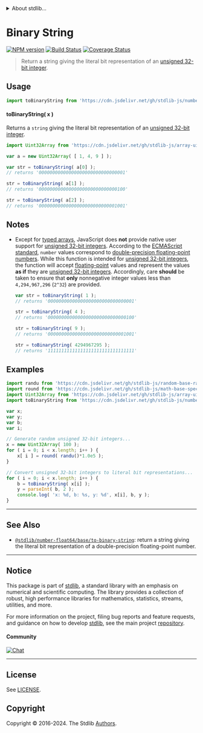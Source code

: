 <!--

@license Apache-2.0

Copyright (c) 2018 The Stdlib Authors.

Licensed under the Apache License, Version 2.0 (the "License");
you may not use this file except in compliance with the License.
You may obtain a copy of the License at

   http://www.apache.org/licenses/LICENSE-2.0

Unless required by applicable law or agreed to in writing, software
distributed under the License is distributed on an "AS IS" BASIS,
WITHOUT WARRANTIES OR CONDITIONS OF ANY KIND, either express or implied.
See the License for the specific language governing permissions and
limitations under the License.

-->


<details>
  <summary>
    About stdlib...
  </summary>
  <p>We believe in a future in which the web is a preferred environment for numerical computation. To help realize this future, we've built stdlib. stdlib is a standard library, with an emphasis on numerical and scientific computation, written in JavaScript (and C) for execution in browsers and in Node.js.</p>
  <p>The library is fully decomposable, being architected in such a way that you can swap out and mix and match APIs and functionality to cater to your exact preferences and use cases.</p>
  <p>When you use stdlib, you can be absolutely certain that you are using the most thorough, rigorous, well-written, studied, documented, tested, measured, and high-quality code out there.</p>
  <p>To join us in bringing numerical computing to the web, get started by checking us out on <a href="https://github.com/stdlib-js/stdlib">GitHub</a>, and please consider <a href="https://opencollective.com/stdlib">financially supporting stdlib</a>. We greatly appreciate your continued support!</p>
</details>

# Binary String

[![NPM version][npm-image]][npm-url] [![Build Status][test-image]][test-url] [![Coverage Status][coverage-image]][coverage-url] <!-- [![dependencies][dependencies-image]][dependencies-url] -->

> Return a string giving the literal bit representation of an [unsigned 32-bit integer][integer].



<section class="usage">

## Usage

```javascript
import toBinaryString from 'https://cdn.jsdelivr.net/gh/stdlib-js/number-uint32-base-to-binary-string@deno/mod.js';
```

#### toBinaryString( x )

Returns a `string` giving the literal bit representation of an [unsigned 32-bit integer][integer].

```javascript
import Uint32Array from 'https://cdn.jsdelivr.net/gh/stdlib-js/array-uint32@deno/mod.js';

var a = new Uint32Array( [ 1, 4, 9 ] );

var str = toBinaryString( a[0] );
// returns '00000000000000000000000000000001'

str = toBinaryString( a[1] );
// returns '00000000000000000000000000000100'

str = toBinaryString( a[2] );
// returns '00000000000000000000000000001001'
```

</section>

<!-- /.usage -->

<section class="notes">

## Notes

-   Except for [typed arrays][typed-arrays], JavaScript does **not** provide native user support for [unsigned 32-bit integers][integer]. According to the [ECMAScript standard][ecma-262], `number` values correspond to [double-precision floating-point numbers][ieee754]. While this function is intended for [unsigned 32-bit integers][integer], the function will accept [floating-point][ieee754] values and represent the values **as if** they are [unsigned 32-bit integers][integer]. Accordingly, care **should** be taken to ensure that **only** nonnegative integer values less than `4,294,967,296` (`2^32`) are provided.

    ```javascript
    var str = toBinaryString( 1 );
    // returns '00000000000000000000000000000001'

    str = toBinaryString( 4 );
    // returns '00000000000000000000000000000100'

    str = toBinaryString( 9 );
    // returns '00000000000000000000000000001001'

    str = toBinaryString( 4294967295 );
    // returns '11111111111111111111111111111111'
    ```

</section>

<!-- /.notes -->

<section class="examples">

## Examples

<!-- eslint no-undef: "error" -->

```javascript
import randu from 'https://cdn.jsdelivr.net/gh/stdlib-js/random-base-randu@deno/mod.js';
import round from 'https://cdn.jsdelivr.net/gh/stdlib-js/math-base-special-round@deno/mod.js';
import Uint32Array from 'https://cdn.jsdelivr.net/gh/stdlib-js/array-uint32@deno/mod.js';
import toBinaryString from 'https://cdn.jsdelivr.net/gh/stdlib-js/number-uint32-base-to-binary-string@deno/mod.js';

var x;
var y;
var b;
var i;

// Generate random unsigned 32-bit integers...
x = new Uint32Array( 100 );
for ( i = 0; i < x.length; i++ ) {
    x[ i ] = round( randu()*1.0e5 );
}

// Convert unsigned 32-bit integers to literal bit representations...
for ( i = 0; i < x.length; i++ ) {
    b = toBinaryString( x[i] );
    y = parseInt( b, 2 );
    console.log( 'x: %d, b: %s, y: %d', x[i], b, y );
}
```

</section>

<!-- /.examples -->

<!-- Section for related `stdlib` packages. Do not manually edit this section, as it is automatically populated. -->

<section class="related">

* * *

## See Also

-   <span class="package-name">[`@stdlib/number-float64/base/to-binary-string`][@stdlib/number/float64/base/to-binary-string]</span><span class="delimiter">: </span><span class="description">return a string giving the literal bit representation of a double-precision floating-point number.</span>

</section>

<!-- /.related -->

<!-- Section for all links. Make sure to keep an empty line after the `section` element and another before the `/section` close. -->


<section class="main-repo" >

* * *

## Notice

This package is part of [stdlib][stdlib], a standard library with an emphasis on numerical and scientific computing. The library provides a collection of robust, high performance libraries for mathematics, statistics, streams, utilities, and more.

For more information on the project, filing bug reports and feature requests, and guidance on how to develop [stdlib][stdlib], see the main project [repository][stdlib].

#### Community

[![Chat][chat-image]][chat-url]

---

## License

See [LICENSE][stdlib-license].


## Copyright

Copyright &copy; 2016-2024. The Stdlib [Authors][stdlib-authors].

</section>

<!-- /.stdlib -->

<!-- Section for all links. Make sure to keep an empty line after the `section` element and another before the `/section` close. -->

<section class="links">

[npm-image]: http://img.shields.io/npm/v/@stdlib/number-uint32-base-to-binary-string.svg
[npm-url]: https://npmjs.org/package/@stdlib/number-uint32-base-to-binary-string

[test-image]: https://github.com/stdlib-js/number-uint32-base-to-binary-string/actions/workflows/test.yml/badge.svg?branch=v0.2.2
[test-url]: https://github.com/stdlib-js/number-uint32-base-to-binary-string/actions/workflows/test.yml?query=branch:v0.2.2

[coverage-image]: https://img.shields.io/codecov/c/github/stdlib-js/number-uint32-base-to-binary-string/main.svg
[coverage-url]: https://codecov.io/github/stdlib-js/number-uint32-base-to-binary-string?branch=main

<!--

[dependencies-image]: https://img.shields.io/david/stdlib-js/number-uint32-base-to-binary-string.svg
[dependencies-url]: https://david-dm.org/stdlib-js/number-uint32-base-to-binary-string/main

-->

[chat-image]: https://img.shields.io/gitter/room/stdlib-js/stdlib.svg
[chat-url]: https://app.gitter.im/#/room/#stdlib-js_stdlib:gitter.im

[stdlib]: https://github.com/stdlib-js/stdlib

[stdlib-authors]: https://github.com/stdlib-js/stdlib/graphs/contributors

[umd]: https://github.com/umdjs/umd
[es-module]: https://developer.mozilla.org/en-US/docs/Web/JavaScript/Guide/Modules

[deno-url]: https://github.com/stdlib-js/number-uint32-base-to-binary-string/tree/deno
[deno-readme]: https://github.com/stdlib-js/number-uint32-base-to-binary-string/blob/deno/README.md
[umd-url]: https://github.com/stdlib-js/number-uint32-base-to-binary-string/tree/umd
[umd-readme]: https://github.com/stdlib-js/number-uint32-base-to-binary-string/blob/umd/README.md
[esm-url]: https://github.com/stdlib-js/number-uint32-base-to-binary-string/tree/esm
[esm-readme]: https://github.com/stdlib-js/number-uint32-base-to-binary-string/blob/esm/README.md
[branches-url]: https://github.com/stdlib-js/number-uint32-base-to-binary-string/blob/main/branches.md

[stdlib-license]: https://raw.githubusercontent.com/stdlib-js/number-uint32-base-to-binary-string/main/LICENSE

[integer]: https://en.wikipedia.org/wiki/Integer_%28computer_science%29

[typed-arrays]: https://developer.mozilla.org/en-US/docs/Web/JavaScript/Typed_arrays

[ecma-262]: http://www.ecma-international.org/ecma-262/5.1/#sec-4.3.19

[ieee754]: https://en.wikipedia.org/wiki/IEEE_754-1985

<!-- <related-links> -->

[@stdlib/number/float64/base/to-binary-string]: https://github.com/stdlib-js/number-float64-base-to-binary-string/tree/deno

<!-- </related-links> -->

</section>

<!-- /.links -->
